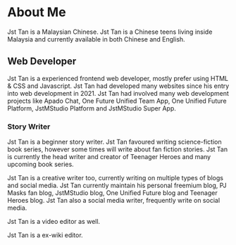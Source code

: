 # About Me
<p>Jst Tan is a Malaysian Chinese. Jst Tan is a Chinese teens living inside Malaysia and currently available in both Chinese and English. </p> 

<h2>Web Developer</h2>
<p>Jst Tan is a experienced frontend web developer, mostly prefer using HTML & CSS and Javascript. Jst Tan had developed many websites since his entry into web development in 2021. Jst Tan had involved many web development projects like Apado Chat, One Future Unified Team App, One Unified Future Platform, JstMStudio Platform and JstMStudio Super App.</p> 

<h3>Story Writer</h2>
<p>Jst Tan is a beginner story writer. Jst Tan favoured writing science-fiction book series, however some times will write about fan fiction stories. Jst Tan is currently the head writer and creator of Teenager Heroes and many upcoming book series.</p>

<p>Jst Tan is a creative writer too, currently writing on multiple types of blogs and social media. Jst Tan currently maintain his personal freemium blog, PJ Masks fan blog, JstMStudio blog, One Unified Future blog and Teenager Heroes blog. Jst Tan also a social media writer, frequently write on social media. </p> 

<p>Jst Tan is a video editor as well. </p>

<p>Jst Tan is a ex-wiki editor. </p>
